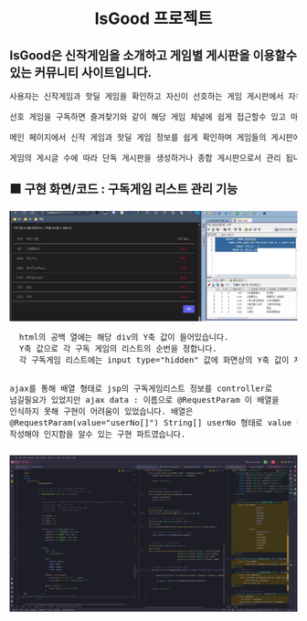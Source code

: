 <h1 align="center"> IsGood 프로젝트</h1>

<h2>IsGood은 신작게임을 소개하고 게임별 게시판을 이용할수 있는 커뮤니티 사이트입니다. </h3> 
<pre>
사용자는 신작게임과 핫딜 게임을 확인하고 자신이 선호하는 게임 게시판에서 자유롭게 커뮤니티 활동을 할수 있는 사이트 입니다. <br> 
선호 게임을 구독하면 즐겨찾기와 같이 해당 게임 체널에 쉽게 접근할수 있고 마이페이지에서 간단하게 관리 가능합니다. <br> 
메인 페이지에서 신작 게임과 핫딜 게임 정보를 쉽게 확인하며 게임들의 게시판에 쉽게 접근 가능합니다. <br> 
게임의 게시글 수에 따라 단독 게시판을 생성하거나 종합 게시판으로서 관리 됩니다.
</pre>

<h2> 🟪 구현 화면/코드 : 구독게임 리스트 관리 기능</h3>
<img src="https://github.com/praymyk/isGood_PJ/blob/main/readmeIMG/updateList.gif">
<pre>
  html의 공백 열에는 해당 div의 Y축 값이 들어있습니다.
  Y축 값으로 각 구독 게임의 리스트의 순번을 정합니다.
  각 구독게임 리스트에는 input type="hidden" 값에 화면상의 Y축 값이 저장되며, DB 컬럼의 상의 Y축 값을 업데이트 하는 방법으로 리스트 순서 기능을 구현했습니다.

  ajax를 통해 배열 형태로 jsp의 구독게임리스트 정보를 controller로 넘길필요가 있었지만 ajax data : 이름으로 @RequestParam 이 배열을 인식하지 못해 구현이 어려움이 있었습니다.
  배열은 @RequestParam(value="userNo[]") String[] userNo 형태로 value 값을 작성해야 인지함을 알수 있는 구현 파트였습니다.
</pre>

<img src="https://github.com/praymyk/isGood_PJ/blob/main/readmeIMG/changeListCode.png"> 

<br/>

<br/>
